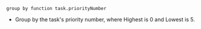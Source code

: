 <!-- placeholder to force blank line before included text -->


```text
group by function task.priorityNumber
```

- Group by the task's priority number, where Highest is 0 and Lowest is 5.


<!-- placeholder to force blank line after included text -->

